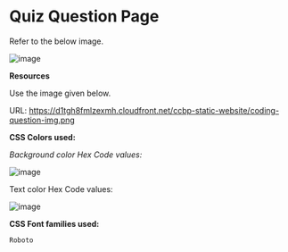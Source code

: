 # Quiz Question Page

Refer to the below image.

![image](https://user-images.githubusercontent.com/90957976/136036988-ef9ed847-7e82-4768-ad0a-fb919d1cd818.png)


**Resources**

Use the image given below.

URL: https://d1tgh8fmlzexmh.cloudfront.net/ccbp-static-website/coding-question-img.png

**CSS Colors used:**

_Background color Hex Code values:_

![image](https://user-images.githubusercontent.com/90957976/136037186-9ef1964e-7513-4cb3-ab26-dab10c83cf13.png)

Text color Hex Code values:

![image](https://user-images.githubusercontent.com/90957976/136037342-1fa0f9fa-814d-4d79-ba49-80b788b2184d.png)

**CSS Font families used:**

    Roboto
